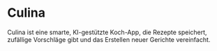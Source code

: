 # Culina
 Culina ist eine smarte, KI-gestützte Koch-App, die Rezepte speichert, zufällige Vorschläge gibt und das Erstellen neuer Gerichte vereinfacht. 
